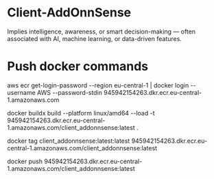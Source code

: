 # Client-AddOnnSense
 Implies intelligence, awareness, or smart decision-making — often associated with AI, machine learning, or data-driven features.

# Push docker commands
aws ecr get-login-password --region eu-central-1 | docker login --username AWS --password-stdin 945942154263.dkr.ecr.eu-central-1.amazonaws.com

docker buildx build --platform linux/amd64 --load -t 945942154263.dkr.ecr.eu-central-1.amazonaws.com/client_addonnsense:latest .

docker tag client_addonnsense:latest:latest 945942154263.dkr.ecr.eu-central-1.amazonaws.com/client_addonnsense:latest

docker push 945942154263.dkr.ecr.eu-central-1.amazonaws.com/client_addonnsense:latest